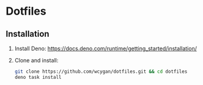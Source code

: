 # Dotfiles

## Installation

1. Install Deno: https://docs.deno.com/runtime/getting_started/installation/

2. Clone and install:
   ```bash
   git clone https://github.com/wcygan/dotfiles.git && cd dotfiles
   deno task install
   ```
